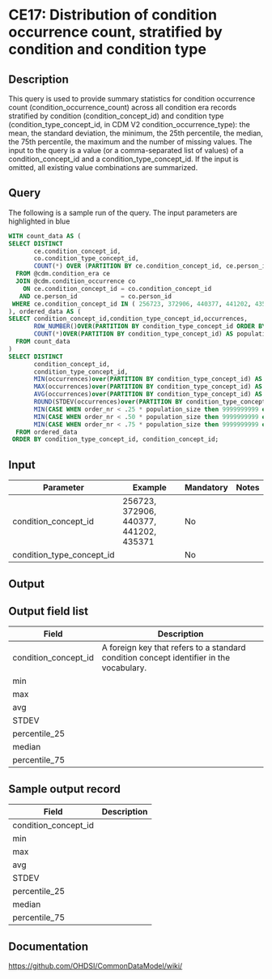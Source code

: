 <!---
Group:condition era
Name:CE17 Distribution of condition occurrence count, stratified by condition and condition type
Author:Patrick Ryan
CDM Version: 5.3
-->

# CE17: Distribution of condition occurrence count, stratified by condition and condition type

## Description
This query is used to provide summary statistics for condition occurrence count (condition_occurrence_count) across all condition era records stratified by condition (condition_concept_id) and condition type (condition_type_concept_id, in CDM V2 condition_occurrence_type): the mean, the standard deviation, the minimum, the 25th percentile, the median, the 75th percentile, the maximum and the number of missing values. The input to the query is a value (or a comma-separated list of values) of a condition_concept_id and a condition_type_concept_id. If the input is omitted, all existing value combinations are summarized.

## Query
The following is a sample run of the query. The input parameters are highlighted in  blue

```sql
WITH count_data AS (
SELECT DISTINCT
       ce.condition_concept_id, 
       co.condition_type_concept_id, 
       COUNT(*) OVER (PARTITION BY ce.condition_concept_id, ce.person_id) AS occurrences
  FROM @cdm.condition_era ce
  JOIN @cdm.condition_occurrence co
    ON ce.condition_concept_id = co.condition_concept_id
   AND ce.person_id            = co.person_id
 WHERE ce.condition_concept_id IN ( 256723, 372906, 440377, 441202, 435371 )
), ordered_data AS (
SELECT condition_concept_id,condition_type_concept_id,occurrences, 
       ROW_NUMBER()OVER(PARTITION BY condition_type_concept_id ORDER BY occurrences) AS order_nr,
       COUNT(*)OVER(PARTITION BY condition_type_concept_id) AS population_size
  FROM count_data
)
SELECT DISTINCT
       condition_concept_id,
       condition_type_concept_id,
       MIN(occurrences)over(PARTITION BY condition_type_concept_id) AS min_count, 
       MAX(occurrences)over(PARTITION BY condition_type_concept_id) AS max_count, 
       AVG(occurrences)over(PARTITION BY condition_type_concept_id) AS avg_count, 
       ROUND(STDEV(occurrences)over(PARTITION BY condition_type_concept_id),0) AS stdev_count,
       MIN(CASE WHEN order_nr < .25 * population_size then 9999999999 else occurrences END)OVER(PARTITION BY condition_type_concept_id) AS percentile_25,
       MIN(CASE WHEN order_nr < .50 * population_size then 9999999999 else occurrences END)OVER(PARTITION BY condition_type_concept_id) AS median,
       MIN(CASE WHEN order_nr < .75 * population_size then 9999999999 else occurrences END)OVER(PARTITION BY condition_type_concept_id) AS percentile_75
  FROM ordered_data
 ORDER BY condition_type_concept_id, condition_concept_id;
```

## Input

|  Parameter |  Example |  Mandatory |  Notes |
| --- | --- | --- | --- |
| condition_concept_id | 256723, 372906, 440377, 441202, 435371 | No |   |
| condition_type_concept_id |   | No |   |

## Output

## Output field list

|  Field |  Description |
| --- | --- |
| condition_concept_id | A foreign key that refers to a standard condition concept identifier in the vocabulary. |
| min |   |
| max |   |
| avg |   |
| STDEV |   |
| percentile_25 |   |
| median |   |
| percentile_75 |   |

## Sample output record

|  Field |  Description |
| --- | --- |
| condition_concept_id |   |
| min |   |
| max |   |
| avg |   |
| STDEV |   |
| percentile_25 |   |
| median |   |
| percentile_75 |   |
## Documentation
https://github.com/OHDSI/CommonDataModel/wiki/
